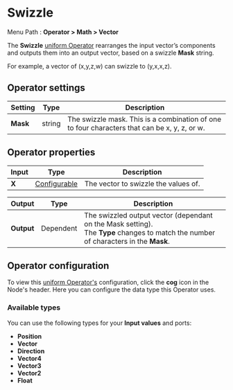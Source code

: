 # Swizzle

Menu Path : **Operator > Math > Vector**

The **Swizzle** [uniform Operator](Operators.md#uniform-operators) rearranges the input vector’s components and outputs them into an output vector, based on a swizzle **Mask** string.

For example, a vector of (x,y,z,w) can swizzle to (y,x,x,z).

## Operator settings

| **Setting** | **Type** | **Description**                                              |
| ----------- | -------- | ------------------------------------------------------------ |
| **Mask**    | string   | The swizzle mask. This is a combination of one to four characters that can be x, y, z, or w. |

## Operator properties

| **Input** | **Type**                                | **Description**                      |
| --------- | --------------------------------------- | ------------------------------------ |
| **X**     | [Configurable](#operator-configuration) | The vector to swizzle the values of. |

| **Output** | **Type**  | **Description**                                              |
| ---------- | --------- | ------------------------------------------------------------ |
| **Output** | Dependent | The swizzled output vector (dependant on the Mask setting).<br/>The **Type** changes to match the number of characters in the **Mask**. |

## Operator configuration

To view this [uniform Operator's](Operators.md#uniform-operators) configuration, click the **cog** icon in the Node's header. Here you can configure the data type this Operator uses.

### Available types

You can use the following types for your **Input values** and ports:

- **Position**
- **Vector**
- **Direction**
- **Vector4**
- **Vector3**
- **Vector2**
- **Float**